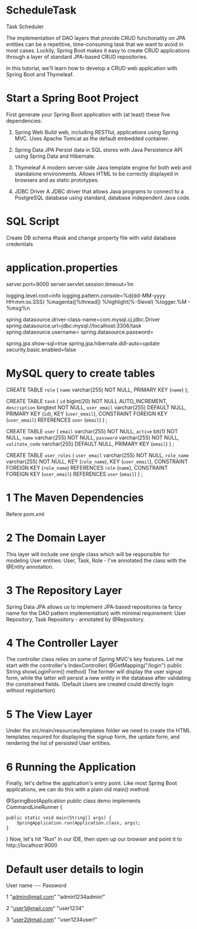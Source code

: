 # ScheduleTask
Task Scheduler

The implementation of DAO layers that provide CRUD functionality on JPA entities can be a repetitive, time-consuming task that we want to avoid in most cases. Luckily, Spring Boot makes it easy to create CRUD applications through a layer of standard JPA-based CRUD repositories.

In this tutorial, we'll learn how to develop a CRUD web application with Spring Boot and Thymeleaf.

# Start a Spring Boot Project
First generate your Spring Boot application with (at least) these five dependencies:

1. Spring Web
Build web, including RESTful, applications using Spring MVC. Uses Apache Tomcat as the default embedded container.
2. Spring Data JPA
Persist data in SQL stores with Java Persistence API using Spring Data and Hibernate.
3. Thymeleaf
A modern server-side Java template engine for both web and standalone environments. Allows HTML to be correctly displayed in browsers and as static prototypes.

4. JDBC Driver
A JDBC  driver that allows Java programs to connect to a PostgreSQL database using standard, database independent Java code.

# SQL Script
Create DB schema #task and change property file with valid database credentials 

# application.properties

server.port=9000
server.servlet.session.timeout=1m	

logging.level.root=info
logging.pattern.console=%d{dd-MM-yyyy HH:mm:ss.SSS} %magenta([%thread]) %highlight(%-5level) %logger.%M - %msg%n

spring.datasource.driver-class-name=com.mysql.cj.jdbc.Driver
spring.datasource.url=jdbc:mysql://localhost:3306/task
spring.datasource.username=
spring.datasource.password=

spring.jpa.show-sql=true
spring.jpa.hibernate.ddl-auto=update
security.basic.enabled=false

# MySQL query to create tables
CREATE TABLE `role` (
  `name` varchar(255) NOT NULL,
  PRIMARY KEY (`name`)
);

CREATE TABLE `task` (
  `id` bigint(20) NOT NULL AUTO_INCREMENT,
  `description` longtext NOT NULL,
  `user_email` varchar(255) DEFAULT NULL,
  PRIMARY KEY (`id`),
  KEY  (`user_email`),
  CONSTRAINT  FOREIGN KEY (`user_email`) REFERENCES `user` (`email`)
) ;

CREATE TABLE `user` (
  `email` varchar(255) NOT NULL,
  `active` bit(1) NOT NULL,
  `name` varchar(255) NOT NULL,
  `password` varchar(255) NOT NULL,
  `valitate_code` varchar(255) DEFAULT NULL,
  PRIMARY KEY (`email`)
) ;

CREATE TABLE `user_roles` (
  `user_email` varchar(255) NOT NULL,
  `role_name` varchar(255) NOT NULL,
  KEY  (`role_name`),
  KEY (`user_email`),
  CONSTRAINT  FOREIGN KEY (`role_name`) REFERENCES `role` (`name`),
  CONSTRAINT FOREIGN KEY (`user_email`) REFERENCES `user` (`email`)
) ;

#  1 The Maven Dependencies
Refere pom.xml 
#  2  The Domain Layer
This layer will include one single class which will be responsible for modeling User entities: User, Task, Role - I've annotated the class with the @Entity annotation.
# 3 The Repository Layer
Spring Data JPA allows us to implement JPA-based repositories (a fancy name for the DAO pattern implementation) with minimal requirement: User Repository, Task Repository - annotated by @Repository.
# 4 The Controller Layer
The controller class relies on some of Spring MVC's key features.
Let me start with the controller's IndexController( @GetMapping("/login") 
	public String showLoginForm() method) 
	The former will display the user signup form, while the latter will persist a new entity in the database after validating the constrained fields. (Default Users are created could directly login without registartion)
 # 5 The View Layer
 Under the src/main/resources/templates folder we need to create the HTML templates required for displaying the signup form, the update form, and rendering the list of persisted User entities.
 # 6 Running the Application
 Finally, let's define the application's entry point. Like most Spring Boot applications, we can do this with a plain old main() method:

@SpringBootApplication
public class demo  implements  CommandLineRunner {

    public static void main(String[] args) {
        SpringApplication.run(Application.class, args);
    }
}
Now, let's hit “Run” in our IDE, then open up our browser and point it to http://localhost:9000

# Default user details to login 

  User name        ---      Password
  
1 "admin@mail.com"    "admin1234admin!" 

2 "user1@mail.com"     "user1234"

3 "user2@mail.com"     "user1234user!"



 



